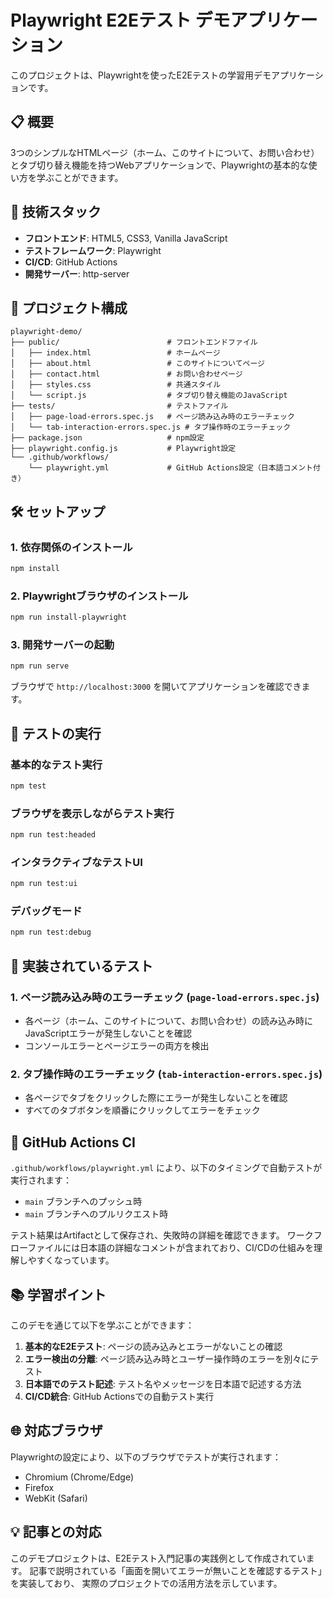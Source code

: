 # Playwright E2Eテスト デモアプリケーション

このプロジェクトは、Playwrightを使ったE2Eテストの学習用デモアプリケーションです。

## 📋 概要

3つのシンプルなHTMLページ（ホーム、このサイトについて、お問い合わせ）とタブ切り替え機能を持つWebアプリケーションで、Playwrightの基本的な使い方を学ぶことができます。

## 🚀 技術スタック

- **フロントエンド**: HTML5, CSS3, Vanilla JavaScript
- **テストフレームワーク**: Playwright
- **CI/CD**: GitHub Actions
- **開発サーバー**: http-server

## 📁 プロジェクト構成

```
playwright-demo/
├── public/                        # フロントエンドファイル
│   ├── index.html                 # ホームページ
│   ├── about.html                 # このサイトについてページ  
│   ├── contact.html               # お問い合わせページ
│   ├── styles.css                 # 共通スタイル
│   └── script.js                  # タブ切り替え機能のJavaScript
├── tests/                         # テストファイル
│   ├── page-load-errors.spec.js   # ページ読み込み時のエラーチェック
│   └── tab-interaction-errors.spec.js # タブ操作時のエラーチェック
├── package.json                   # npm設定
├── playwright.config.js           # Playwright設定
└── .github/workflows/
    └── playwright.yml             # GitHub Actions設定（日本語コメント付き）
```

## 🛠️ セットアップ

### 1. 依存関係のインストール

```bash
npm install
```

### 2. Playwrightブラウザのインストール

```bash
npm run install-playwright
```

### 3. 開発サーバーの起動

```bash
npm run serve
```

ブラウザで `http://localhost:3000` を開いてアプリケーションを確認できます。

## 🧪 テストの実行

### 基本的なテスト実行

```bash
npm test
```

### ブラウザを表示しながらテスト実行

```bash
npm run test:headed
```

### インタラクティブなテストUI

```bash
npm run test:ui
```

### デバッグモード

```bash
npm run test:debug
```

## 📝 実装されているテスト

### 1. ページ読み込み時のエラーチェック (`page-load-errors.spec.js`)
- 各ページ（ホーム、このサイトについて、お問い合わせ）の読み込み時にJavaScriptエラーが発生しないことを確認
- コンソールエラーとページエラーの両方を検出

### 2. タブ操作時のエラーチェック (`tab-interaction-errors.spec.js`)
- 各ページでタブをクリックした際にエラーが発生しないことを確認
- すべてのタブボタンを順番にクリックしてエラーをチェック

## 🔄 GitHub Actions CI

`.github/workflows/playwright.yml` により、以下のタイミングで自動テストが実行されます：

- `main` ブランチへのプッシュ時
- `main` ブランチへのプルリクエスト時

テスト結果はArtifactとして保存され、失敗時の詳細を確認できます。
ワークフローファイルには日本語の詳細なコメントが含まれており、CI/CDの仕組みを理解しやすくなっています。

## 📚 学習ポイント

このデモを通じて以下を学ぶことができます：

1. **基本的なE2Eテスト**: ページの読み込みとエラーがないことの確認
2. **エラー検出の分離**: ページ読み込み時とユーザー操作時のエラーを別々にテスト
3. **日本語でのテスト記述**: テスト名やメッセージを日本語で記述する方法
4. **CI/CD統合**: GitHub Actionsでの自動テスト実行

## 🌐 対応ブラウザ

Playwrightの設定により、以下のブラウザでテストが実行されます：

- Chromium (Chrome/Edge)
- Firefox
- WebKit (Safari)

## 💡 記事との対応

このデモプロジェクトは、E2Eテスト入門記事の実践例として作成されています。
記事で説明されている「画面を開いてエラーが無いことを確認するテスト」を実装しており、
実際のプロジェクトでの活用方法を示しています。
